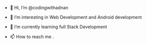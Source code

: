 - 👋 Hi, I’m @codingwithadnan
- 👀 I’m interesting in Web Development and Android development
- 🌱 I’m currently learning full Stack Development

- 📫 How to reach me .

<!---
codingwithadnan/codingwithadnan is a ✨ special ✨ repository because its `README.md` (this file) appears on your GitHub profile.
You can click the Preview link to take a look at your changes.
--->
